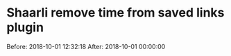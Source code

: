 # Shaarli remove time from saved links plugin

Before: 2018-10-01 12:32:18
After: 2018-10-01 00:00:00
